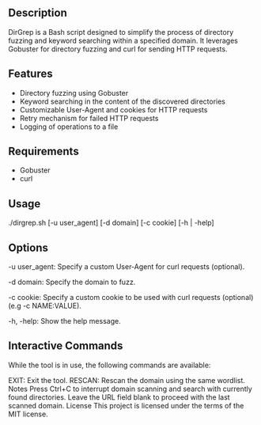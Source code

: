 ## Description

DirGrep is a Bash script designed to simplify the process of directory fuzzing and keyword searching within a specified domain. It leverages Gobuster for directory fuzzing and curl for sending HTTP requests.

## Features

- Directory fuzzing using Gobuster
- Keyword searching in the content of the discovered directories
- Customizable User-Agent and cookies for HTTP requests
- Retry mechanism for failed HTTP requests
- Logging of operations to a file

## Requirements

- Gobuster
- curl

## Usage
./dirgrep.sh [-u user_agent] [-d domain] [-c cookie] [-h | -help]
## Options
-u user_agent: Specify a custom User-Agent for curl requests (optional).

-d domain: Specify the domain to fuzz.

-c cookie: Specify a custom cookie to be used with curl requests (optional) (e.g -c NAME:VALUE).

-h, -help: Show the help message.

## Interactive Commands
While the tool is in use, the following commands are available:

EXIT: Exit the tool.
RESCAN: Rescan the domain using the same wordlist.
Notes
Press Ctrl+C to interrupt domain scanning and search with currently found directories.
Leave the URL field blank to proceed with the last scanned domain.
License
This project is licensed under the terms of the MIT license.
